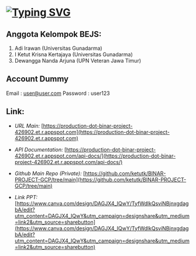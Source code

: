 # <a href="https://git.io/typing-svg"><img src="https://readme-typing-svg.herokuapp.com?font=Fira+Code&size=32&duration=2500&pause=1000&color=00E5FF&vCenter=true&random=false&width=435&lines=%F0%9F%A7%BE+Final+Project+KM6;%F0%9F%8F%AB+Binar+Academy;%F0%9F%92%BB+NgeFly.com" alt="Typing SVG" /></a>

## Anggota Kelompok BEJS:

1. Adi Irawan (Universitas Gunadarma)
2. I Ketut Krisna Kertajaya (Universitas Gunadarma)
3. Dewangga Nanda Arjuna (UPN Veteran Jawa Timur)

## Account Dummy

Email : user@user.com
Password : user123

## Link:

- _URL Main:_ [https://production-dot-binar-project-426902.et.r.appspot.com](https://production-dot-binar-project-426902.et.r.appspot.com)

- _API Documentation:_ [https://production-dot-binar-project-426902.et.r.appspot.com/api-docs/](https://production-dot-binar-project-426902.et.r.appspot.com/api-docs/)

- _Github Main Repo (Private):_ [https://github.com/ketutk/BINAR-PROJECT-GCP/tree/main](https://github.com/ketutk/BINAR-PROJECT-GCP/tree/main)

- _Link PPT:_ [https://www.canva.com/design/DAGJX4_IQwY/TyfWdlkQsviNBjnxgdagbA/edit?utm_content=DAGJX4_IQwY&utm_campaign=designshare&utm_medium=link2&utm_source=sharebutton](https://www.canva.com/design/DAGJX4_IQwY/TyfWdlkQsviNBjnxgdagbA/edit?utm_content=DAGJX4_IQwY&utm_campaign=designshare&utm_medium=link2&utm_source=sharebutton)
